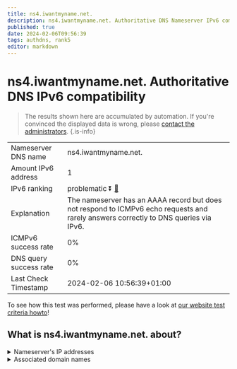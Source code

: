 ```yaml
---
title: ns4.iwantmyname.net.
description: ns4.iwantmyname.net. Authoritative DNS Nameserver IPv6 compatibility
published: true
date: 2024-02-06T09:56:39
tags: authdns, rank5
editor: markdown
---
```


# ns4.iwantmyname.net. Authoritative DNS IPv6 compatibility

> The results shown here are accumulated by automation. If you're convinced the displayed data is wrong, please [contact the administrators](/howto/chat). 
{.is-info}




|   |   |
| - | - |
| Nameserver DNS name | ns4.iwantmyname.net.
| Amount IPv6 address | 1
| IPv6 ranking | problematic :arrow_double_down: [🔗](/howto/ranking) |
| Explanation | The nameserver has an AAAA record but does not respond to ICMPv6 echo requests and rarely answers correctly to DNS queries via IPv6. |
| ICMPv6 success rate | 0%|
| DNS query success rate | 0% |
| Last Check Timestamp | 2024-02-06 10:56:39+01:00 |

To see how this test was performed, please have a look at [our website test criteria howto](/howto/testcriteria/authdns)!


## What is ns4.iwantmyname.net. about?




<details>
<summary>Nameserver's IP addresses</summary>

2607:f1c0:1800:8091:74:208:254:95

</details>



<details>
<summary>Associated domain names</summary>

www.couchbase.com

</details>
